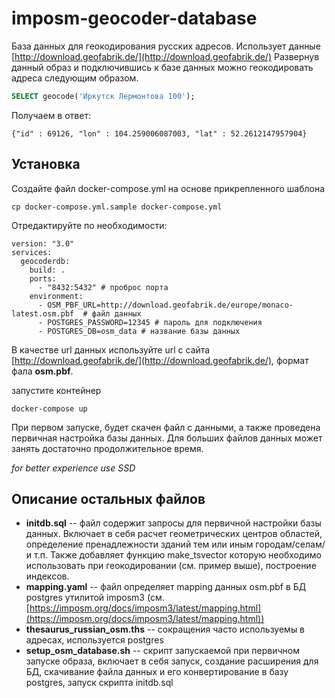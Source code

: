 imposm-geocoder-database
========================

База данных для геокодирования русских адресов. Использует данные [http://download.geofabrik.de/](http://download.geofabrik.de/)
Развернув данный образ и подключившись к базе данных можно геокодировать адреса следующим образом.

```sql
SELECT geocode('Иркутск Лермонтова 100');
```

Получаем в ответ:

```
{"id" : 69126, "lon" : 104.259006087003, "lat" : 52.2612147957904}
```

Установка
---------

Создайте файл docker-compose.yml на основе прикрепленного шаблона

```
cp docker-compose.yml.sample docker-compose.yml
```

Отредактируйте по необходимости:

```
version: "3.0"
services:
  geocoderdb:
    build: .
    ports:
      - "8432:5432" # проброс порта
    environment:
      - OSM_PBF_URL=http://download.geofabrik.de/europe/monaco-latest.osm.pbf  # файл данных
      - POSTGRES_PASSWORD=12345 # пароль для подключения
      - POSTGRES_DB=osm_data # название базы данных
```

В качестве url данных используйте url с сайта [http://download.geofabrik.de/](http://download.geofabrik.de/), формат фала **osm.pbf**.

запустите контейнер

```
docker-compose up
```

При первом запуске, будет скачен файл с данными, а также проведена первичная настройка базы данных. Для больших файлов данных может занять достаточно продолжительное время.

*for better experience use SSD*

Описание остальных файлов
-------------------------

* **initdb.sql** -- файл содержит запросы для первичной настройки базы данных. Включает в себя расчет геометрических центров областей, определение пренадлежности зданий тем или иным городам/селам/и т.п. Также добавляет функцию make_tsvector которую необходимо использовать при геокодировании (см. пример выше), построение индексов.
* **mapping.yaml** -- файл определяет mapping данных osm.pbf в БД postgres утилитой imposm3 (см. [https://imposm.org/docs/imposm3/latest/mapping.html](https://imposm.org/docs/imposm3/latest/mapping.html))
* **thesaurus_russian_osm.ths** -- сокращения часто используемы в адресах, используется postgres
* **setup_osm_database.sh** -- скрипт запускаемой при первичном запуске образа, включает в себя запуск, создание расширения для БД, скачивание файла данных и его конвертирование в базу postgres, запуск скрипта initdb.sql